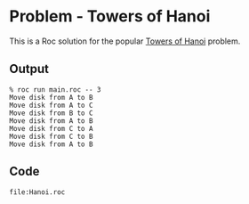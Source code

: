 
# Problem - Towers of Hanoi 

This is a Roc solution for the popular [Towers of Hanoi](https://en.wikipedia.org/wiki/Tower_of_Hanoi) problem.

## Output

```
% roc run main.roc -- 3
Move disk from A to B
Move disk from A to C
Move disk from B to C
Move disk from A to B
Move disk from C to A
Move disk from C to B
Move disk from A to B
```

## Code
```roc
file:Hanoi.roc
```